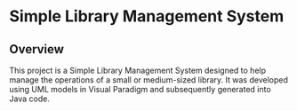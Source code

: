 # Simple Library Management System

## Overview
This project is a Simple Library Management System designed to help manage the operations of a small or medium-sized library. It was developed using UML models in Visual Paradigm and subsequently generated into Java code.
